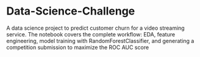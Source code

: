 # Data-Science-Challenge
A data science project to predict customer churn for a video streaming service. The notebook covers the complete workflow: EDA, feature engineering, model training with RandomForestClassifier, and generating a competition submission to maximize the ROC AUC score

